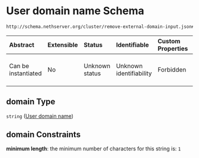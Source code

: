 # User domain name Schema

```txt
http://schema.nethserver.org/cluster/remove-external-domain-input.json#/properties/domain
```



| Abstract            | Extensible | Status         | Identifiable            | Custom Properties | Additional Properties | Access Restrictions | Defined In                                                                                              |
| :------------------ | :--------- | :------------- | :---------------------- | :---------------- | :-------------------- | :------------------ | :------------------------------------------------------------------------------------------------------ |
| Can be instantiated | No         | Unknown status | Unknown identifiability | Forbidden         | Allowed               | none                | [remove-external-domain-input.json\*](cluster/remove-external-domain-input.json "open original schema") |

## domain Type

`string` ([User domain name](remove-external-domain-input-properties-user-domain-name.md))

## domain Constraints

**minimum length**: the minimum number of characters for this string is: `1`
